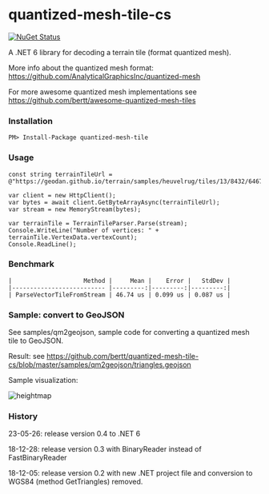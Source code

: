 # quantized-mesh-tile-cs

[![NuGet Status](http://img.shields.io/nuget/v/quantized-mesh-tile.svg?style=flat)](https://www.nuget.org/packages/quantized-mesh-tile/)

A .NET 6 library for decoding a terrain tile (format quantized mesh).

More info about the quantized mesh format: https://github.com/AnalyticalGraphicsInc/quantized-mesh

For more awesome quantized mesh implementations see https://github.com/bertt/awesome-quantized-mesh-tiles

### Installation

```
PM> Install-Package quantized-mesh-tile
```

### Usage

```
const string terrainTileUrl = @"https://geodan.github.io/terrain/samples/heuvelrug/tiles/13/8432/6467.terrain";

var client = new HttpClient();
var bytes = await client.GetByteArrayAsync(terrainTileUrl);
var stream = new MemoryStream(bytes);

var terrainTile = TerrainTileParser.Parse(stream);
Console.WriteLine("Number of vertices: " + terrainTile.VertexData.vertexCount);
Console.ReadLine();
```

### Benchmark

```
|                    Method |     Mean |    Error |   StdDev |
|-------------------------- |---------:|---------:|---------:|
| ParseVectorTileFromStream | 46.74 us | 0.099 us | 0.087 us |
```


 ### Sample: convert to GeoJSON

 See samples/qm2geojson, sample code for converting a quantized mesh tile to GeoJSON. 
 
 Result: see https://github.com/bertt/quantized-mesh-tile-cs/blob/master/samples/qm2geojson/triangles.geojson
 
 Sample visualization:

![heightmap](https://user-images.githubusercontent.com/538812/66191533-dbddc700-e68e-11e9-8a62-e190353c8b90.png)

### History

23-05-26: release version 0.4 to .NET 6

18-12-28: release version 0.3 with BinaryReader instead of FastBinaryReader

18-12-05: release version 0.2 with new .NET project file and conversion to WGS84 (method GetTriangles) removed.


